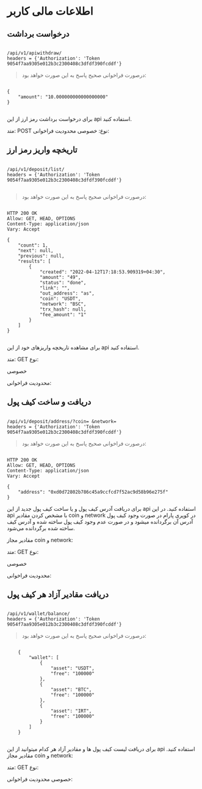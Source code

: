 # اطلاعات مالی کاربر


## درخواست برداشت



```plane

/api/v1/apiwithdraw/
headers = {'Authorization': 'Token 9054f7aa9305e012b3c2300408c3dfdf390fcddf'}

```


> درصورت فراخوانی صحیح پاسخ به این صورت خواهد بود:

```plane

{
    "amount": "10.000000000000000000"
}


```

برای درخواست برداشت رمز ارز از این api استفاده کنید. 



 متد:
POST
نوع:
خصوصی
محدودیت فراخوانی:



## تاریخچه واریز رمز ارز



```plane

/api/v1/deposit/list/
headers = {'Authorization': 'Token 9054f7aa9305e012b3c2300408c3dfdf390fcddf'}


```


> درصورت فراخوانی صحیح پاسخ به این صورت خواهد بود:

```plane

HTTP 200 OK
Allow: GET, HEAD, OPTIONS
Content-Type: application/json
Vary: Accept

{
    "count": 1,
    "next": null,
    "previous": null,
    "results": [
        {
            "created": "2022-04-12T17:18:53.909319+04:30",
            "amount": "49",
            "status": "done",
            "link": "",
            "out_address": "as",
            "coin": "USDT",
            "network": "BSC",
            "trx_hash": null,
            "fee_amount": "1"
        }
    ]
}


```

برای مشاهده تاریخچه واریزهای خود از این api استفاده کنید.

متد:
GET
نوع:

خصوصی


محدودیت فراخوانی:






## دریافت و ساخت کیف پول



```plane

/api/v1/deposit/address/?coin= &network=
headers = {'Authorization': 'Token 9054f7aa9305e012b3c2300408c3dfdf390fcddf'}

```


> درصورت فراخوانی صحیح پاسخ به این صورت خواهد بود:

```plane

HTTP 200 OK
Allow: GET, HEAD, OPTIONS
Content-Type: application/json
Vary: Accept

{
    "address": "0xd0d72802b786c45a9ccfcd7f52ac9d58b96e275f"
}

```

برای دریافت آدرس کیف پول  و یا ساخت کیف پول جدید از این  api استفاده کنید. در این api با مشخص کردن مقادیر coin و network در کوپری پارام در صورت وجود کیف پول آدرس آن برگردانده میشود و در صورت عدم وجود کیف پول ساخته شده و آدرس کیف ساخته شده برگردانده می‌شود.

مقادیر مجاز  coin و network:

متد:
GET
نوع:

خصوصی

محدودیت فراخوانی:



## دریافت مقادیر آزاد هر کیف پول



```plane

/api/v1/wallet/balance/
headers = {'Authorization': 'Token 9054f7aa9305e012b3c2300408c3dfdf390fcddf'}

```


> درصورت فراخوانی صحیح پاسخ به این صورت خواهد بود:

```plane

    {
        "wallet": [
            {
                "asset": "USDT",
                "free": "100000"
            },
            {
                "asset": "BTC",
                "free": "100000"
            },
            {
                "asset": "IRT",
                "free": "100000"
            }
        ]
    }


```

برای دریافت لیست کیف پول ها و مقادیر آزاد هر کدام میتوانید از این api استفاده کنید.
مقادیر مجاز  coin و network:

متد:
GET
نوع:

خصوصی
محدودیت فراخوانی:
